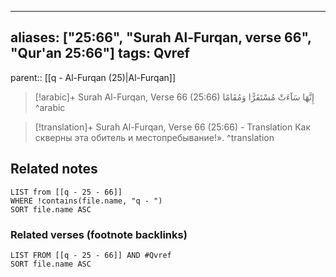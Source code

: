 
---
aliases: ["25:66", "Surah Al-Furqan, verse 66", "Qur'an 25:66"]
tags: Qvref
---

parent:: [[q - Al-Furqan (25)|Al-Furqan]]

> [!arabic]+ Surah Al-Furqan, Verse 66 (25:66)
> <span class="quran-arabic">إِنَّهَا سَآءَتْ مُسْتَقَرًّا وَمُقَامًا</span>
^arabic

> [!translation]+ Surah Al-Furqan, Verse 66 (25:66) - Translation
> Как скверны эта обитель и местопребывание!».
^translation



## Related notes
```dataview
LIST from [[q - 25 - 66]]
WHERE !contains(file.name, "q - ")
SORT file.name ASC
```

### Related verses (footnote backlinks)
```dataview
LIST FROM [[q - 25 - 66]] AND #Qvref
SORT file.name ASC
```

